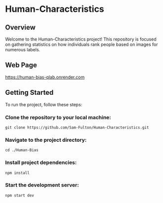 # Human-Characteristics

## Overview
Welcome to the Human-Characteristics project! This repository is focused on gathering statistics on how individuals rank people based on images for numerous labels.

## Web Page
https://human-bias-qlab.onrender.com


## Getting Started
To run the project, follow these steps:

### Clone the repository to your local machine:
```
git clone https://github.com/Sam-Fulton/Human-Characteristics.git
```

### Navigate to the project directory:
```
cd ./Human-Bias
```

### Install project dependencies:
```
npm install
```

### Start the development server:
```
npm start dev
```
